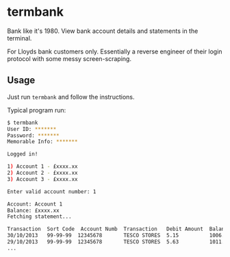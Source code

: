 # termbank

Bank like it's 1980. View bank account details and statements in the terminal.

For Lloyds bank customers only. Essentially a reverse engineer of their login protocol with some messy screen-scraping.

## Usage

Just run `termbank` and follow the instructions.

Typical program run:

```bash
$ termbank
User ID: *******
Password: *******
Memorable Info: *******

Logged in!

1) Account 1 - £xxxx.xx
2) Account 2 - £xxxx.xx
3) Account 3 - £xxxx.xx

Enter valid account number: 1

Account: Account 1
Balance: £xxxx.xx
Fetching statement...

Transaction  Sort Code  Account Numb  Transaction   Debit Amount  Balance
30/10/2013   99-99-99  12345678       TESCO STORES  5.15          1006.64
29/10/2013   99-99-99  12345678       TESCO STORES  5.63          1011.79
...
```
